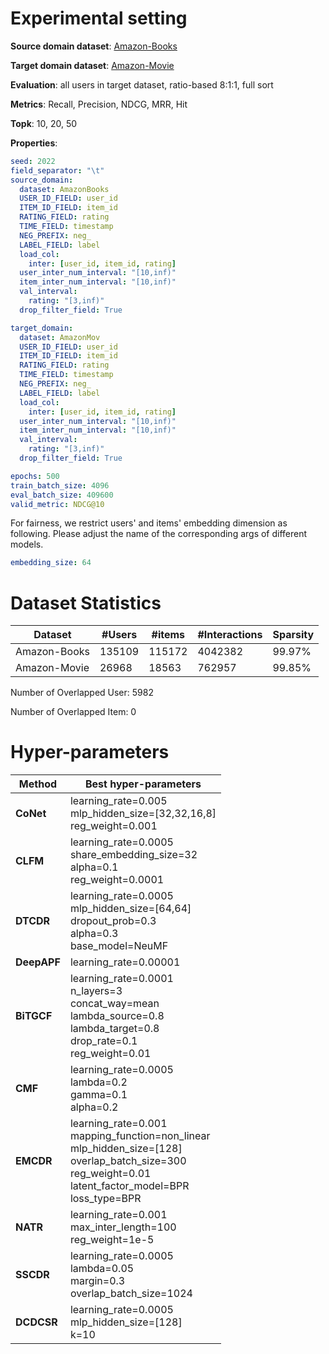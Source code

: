 # Experimental setting

**Source domain dataset**: [Amazon-Books](http://jmcauley.ucsd.edu/data/amazon)

**Target domain dataset**: [Amazon-Movie](http://jmcauley.ucsd.edu/data/amazon)

**Evaluation**: all users in target dataset, ratio-based 8:1:1, full sort

**Metrics**: Recall, Precision, NDCG, MRR, Hit

**Topk**: 10, 20, 50

**Properties**:
```yaml
seed: 2022
field_separator: "\t"
source_domain:
  dataset: AmazonBooks
  USER_ID_FIELD: user_id
  ITEM_ID_FIELD: item_id
  RATING_FIELD: rating
  TIME_FIELD: timestamp
  NEG_PREFIX: neg_
  LABEL_FIELD: label
  load_col:
    inter: [user_id, item_id, rating]
  user_inter_num_interval: "[10,inf)"
  item_inter_num_interval: "[10,inf)"
  val_interval:
    rating: "[3,inf)"
  drop_filter_field: True

target_domain:
  dataset: AmazonMov
  USER_ID_FIELD: user_id
  ITEM_ID_FIELD: item_id
  RATING_FIELD: rating
  TIME_FIELD: timestamp
  NEG_PREFIX: neg_
  LABEL_FIELD: label
  load_col:
    inter: [user_id, item_id, rating]
  user_inter_num_interval: "[10,inf)"
  item_inter_num_interval: "[10,inf)"
  val_interval:
    rating: "[3,inf)"
  drop_filter_field: True

epochs: 500
train_batch_size: 4096
eval_batch_size: 409600
valid_metric: NDCG@10

```
For fairness, we restrict users' and items' embedding dimension as following. Please adjust the name of the corresponding args of different models.
```yaml
embedding_size: 64
```

# Dataset Statistics
| Dataset      | #Users | #items | #Interactions | Sparsity |
|--------------|--------|--------|---------------|----------|
| Amazon-Books | 135109 | 115172 | 4042382       | 99.97%   |
| Amazon-Movie | 26968  | 18563  | 762957        | 99.85%   |

Number of Overlapped User: 5982

Number of Overlapped Item: 0


# Hyper-parameters

| Method      | Best hyper-parameters                                                                                                                                                      |
|-------------|----------------------------------------------------------------------------------------------------------------------------------------------------------------------------|
| **CoNet**   | learning_rate=0.005<br/>mlp_hidden_size=[32,32,16,8]<br/>reg_weight=0.001                                                                                                  |
| **CLFM**    | learning_rate=0.0005<br/>share_embedding_size=32<br/>alpha=0.1<br/>reg_weight=0.0001                                                                                       |
| **DTCDR**   | learning_rate=0.0005<br/>mlp_hidden_size=[64,64]<br/>dropout_prob=0.3<br/>alpha=0.3<br/>base_model=NeuMF                                                                   |
| **DeepAPF** | learning_rate=0.00001                                                                                                                                                      |
| **BiTGCF**  | learning_rate=0.0001<br/>n_layers=3<br/>concat_way=mean<br/>lambda_source=0.8<br/>lambda_target=0.8<br/>drop_rate=0.1<br/>reg_weight=0.01                                  |
| **CMF**     | learning_rate=0.0005<br/>lambda=0.2<br/>gamma=0.1<br/>alpha=0.2                                                                                                            |
| **EMCDR**   | learning_rate=0.001<br/>mapping_function=non_linear<br/>mlp_hidden_size=[128]<br/>overlap_batch_size=300<br/>reg_weight=0.01<br/>latent_factor_model=BPR<br/>loss_type=BPR |
| **NATR**    | learning_rate=0.001<br/>max_inter_length=100<br/>reg_weight=1e-5                                                                                                           |
| **SSCDR**   | learning_rate=0.0005<br/>lambda=0.05<br/>margin=0.3<br/>overlap_batch_size=1024                                                                                            |
| **DCDCSR**  | learning_rate=0.0005<br/>mlp_hidden_size=[128]<br/>k=10                                                                                                                    |
